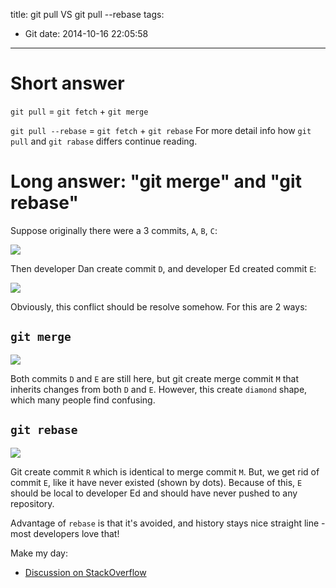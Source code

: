 title: git pull VS git pull --rebase
tags:
  - Git
date: 2014-10-16 22:05:58
---

<!--toc-->
<!--more-->

# Short answer

`git pull` = `git fetch` + `git merge`

`git pull --rebase` = `git fetch` + `git rebase`
For more detail info how `git pull` and `git rabase` differs continue reading.

#  Long answer: "git merge" and "git rebase"

Suppose originally there were a 3 commits, `A`, `B`, `C`:

![](http://i.stack.imgur.com/lJRq7.png)

Then developer Dan create commit `D`, and developer Ed created commit `E`:

![](http://i.stack.imgur.com/pK7Zb.png)

Obviously, this conflict should be resolve somehow. For this are 2 ways:

##	`git merge`

![](http://i.stack.imgur.com/9Ul5w.png)

Both commits `D` and `E` are still here, but git create merge commit `M` that inherits changes from both `D` and `E`. However, this create `diamond` shape, which many people find confusing.

##	`git rebase`

![](http://i.stack.imgur.com/TvXuJ.png)

Git create commit `R` which is identical to merge commit `M`. But, we get rid of commit `E`, like it have never existed (shown by dots). Because of this, `E` should be local to developer Ed and should have never pushed to any repository.

Advantage of `rebase` is that it's avoided, and history stays nice straight line - most developers love that!

Make my day:
*	[Discussion on StackOverflow](http://stackoverflow.com/questions/871/why-is-git-better-than-subversion)